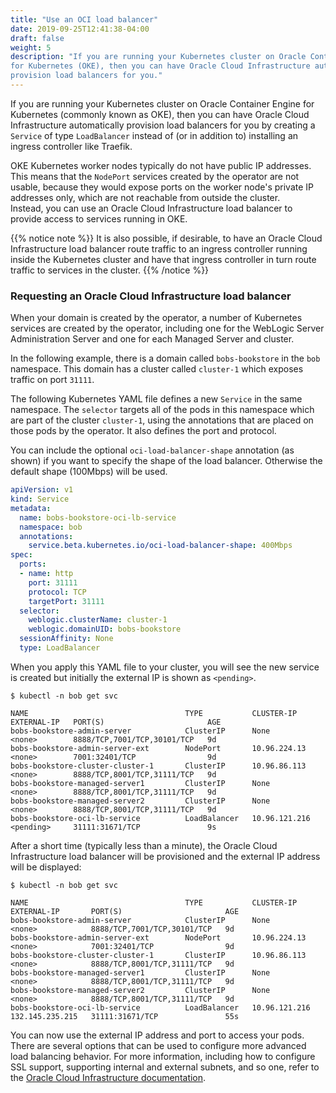 ```yaml
---
title: "Use an OCI load balancer"
date: 2019-09-25T12:41:38-04:00
draft: false
weight: 5
description: "If you are running your Kubernetes cluster on Oracle Container Engine
for Kubernetes (OKE), then you can have Oracle Cloud Infrastructure automatically
provision load balancers for you."
---
```


If you are running your Kubernetes cluster on Oracle Container Engine
for Kubernetes (commonly known as OKE), then you can have Oracle Cloud Infrastructure automatically
provision load balancers for you by creating a `Service` of type
`LoadBalancer` instead of (or in addition to) installing an
ingress controller like Traefik.

OKE Kubernetes worker nodes typically do not have public IP addresses.
This means that the `NodePort` services created by the operator are
not usable, because they would expose ports on the worker node's private
IP addresses only, which are not reachable from outside the cluster.  
Instead, you can use an Oracle Cloud Infrastructure load balancer to provide access
to services running in OKE.

{{% notice note %}}
It is also possible, if desirable, to have an Oracle Cloud Infrastructure load balancer route
traffic to an ingress controller running inside the Kubernetes cluster
and have that ingress controller in turn route traffic to services in the
cluster.
{{% /notice %}}


### Requesting an Oracle Cloud Infrastructure load balancer

When your domain is created by the operator, a number of Kubernetes
services are created by the operator, including one for the WebLogic Server
Administration Server and one for each Managed Server and cluster.

In the following example, there is a domain called `bobs-bookstore` in the
`bob` namespace.  This domain has a cluster called `cluster-1` which
exposes traffic on port `31111`.

The following Kubernetes YAML file defines a new `Service` in the same
namespace.  The `selector` targets all of the pods in this namespace
which are part of the cluster `cluster-1`, using the annotations that
are placed on those pods by the operator.  It also defines the port and
protocol.

You can include the optional `oci-load-balancer-shape` annotation (as
shown) if you want to specify the shape of the load balancer.  Otherwise
the default shape (100Mbps) will be used.

```yaml
apiVersion: v1
kind: Service
metadata:
  name: bobs-bookstore-oci-lb-service
  namespace: bob
  annotations:
    service.beta.kubernetes.io/oci-load-balancer-shape: 400Mbps
spec:
  ports:
  - name: http
    port: 31111
    protocol: TCP
    targetPort: 31111
  selector:
    weblogic.clusterName: cluster-1
    weblogic.domainUID: bobs-bookstore
  sessionAffinity: None
  type: LoadBalancer
```

When you apply this YAML file to your cluster, you will see the new service is created
but initially the external IP is shown as `<pending>`.  

```shell
$ kubectl -n bob get svc
```
```
NAME                                   TYPE           CLUSTER-IP      EXTERNAL-IP   PORT(S)                       AGE
bobs-bookstore-admin-server            ClusterIP      None            <none>        8888/TCP,7001/TCP,30101/TCP   9d
bobs-bookstore-admin-server-ext        NodePort       10.96.224.13    <none>        7001:32401/TCP                9d
bobs-bookstore-cluster-cluster-1       ClusterIP      10.96.86.113    <none>        8888/TCP,8001/TCP,31111/TCP   9d
bobs-bookstore-managed-server1         ClusterIP      None            <none>        8888/TCP,8001/TCP,31111/TCP   9d
bobs-bookstore-managed-server2         ClusterIP      None            <none>        8888/TCP,8001/TCP,31111/TCP   9d
bobs-bookstore-oci-lb-service          LoadBalancer   10.96.121.216   <pending>     31111:31671/TCP               9s
```

After a short time (typically less than a minute), the Oracle Cloud Infrastructure load balancer will be provisioned and the
external IP address will be displayed:

```shell
$ kubectl -n bob get svc
```
```
NAME                                   TYPE           CLUSTER-IP      EXTERNAL-IP       PORT(S)                       AGE
bobs-bookstore-admin-server            ClusterIP      None            <none>            8888/TCP,7001/TCP,30101/TCP   9d
bobs-bookstore-admin-server-ext        NodePort       10.96.224.13    <none>            7001:32401/TCP                9d
bobs-bookstore-cluster-cluster-1       ClusterIP      10.96.86.113    <none>            8888/TCP,8001/TCP,31111/TCP   9d
bobs-bookstore-managed-server1         ClusterIP      None            <none>            8888/TCP,8001/TCP,31111/TCP   9d
bobs-bookstore-managed-server2         ClusterIP      None            <none>            8888/TCP,8001/TCP,31111/TCP   9d
bobs-bookstore-oci-lb-service          LoadBalancer   10.96.121.216   132.145.235.215   31111:31671/TCP               55s
```

You can now use the external IP address and port to access your pods.  There are several
options that can be used to configure more advanced load balancing behavior. For more information, including how to configure SSL support,
supporting internal and external subnets, and so one, refer to the [Oracle Cloud Infrastructure documentation](https://docs.cloud.oracle.com/iaas/Content/ContEng/Tasks/contengcreatingloadbalancer.htm).

